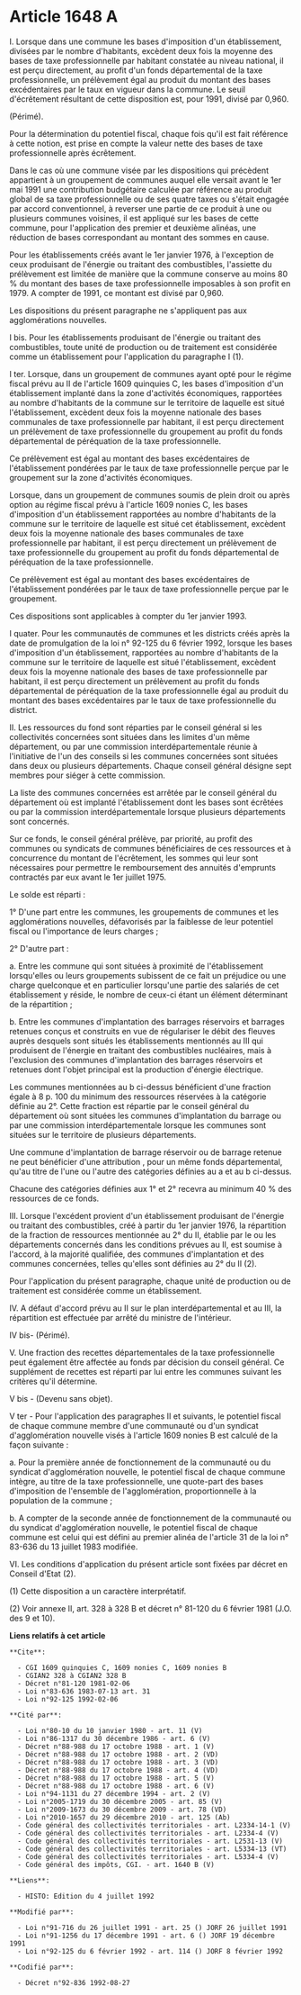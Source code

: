# Article 1648 A

I. Lorsque dans une commune les bases d'imposition d'un établissement, divisées par le nombre d'habitants, excèdent deux fois
la moyenne des bases de taxe professionnelle par habitant constatée au niveau national, il est perçu directement, au profit
d'un fonds départemental de la taxe professionnelle, un prélèvement égal au produit du montant des bases excédentaires par le
taux en vigueur dans la commune. Le seuil d'écrêtement résultant de cette disposition est, pour 1991, divisé par 0,960.

(Périmé).

Pour la détermination du potentiel fiscal, chaque fois qu'il est fait référence à cette notion, est prise en compte la valeur
nette des bases de taxe professionnelle après écrêtement.

Dans le cas où une commune visée par les dispositions qui précèdent appartient à un groupement de communes auquel elle
versait avant le 1er mai 1991 une contribution budgétaire calculée par référence au produit global de sa taxe professionnelle
ou de ses quatre taxes ou s'était engagée par accord conventionnel, à reverser une partie de ce produit à une ou plusieurs
communes voisines, il est appliqué sur les bases de cette commune, pour l'application des premier et deuxième alinéas, une
réduction de bases correspondant au montant des sommes en cause.

Pour les établissements créés avant le 1er janvier 1976, à l'exception de ceux produisant de l'énergie ou traitant des
combustibles, l'assiette du prélèvement est limitée de manière que la commune conserve au moins 80 % du montant des bases de
taxe professionnelle imposables à son profit en 1979. A compter de 1991, ce montant est divisé par 0,960.

Les dispositions du présent paragraphe ne s'appliquent pas aux agglomérations nouvelles.

I bis. Pour les établissements produisant de l'énergie ou traitant des combustibles, toute unité de production ou de
traitement est considérée comme un établissement pour l'application du paragraphe I (1).

I ter. Lorsque, dans un groupement de communes ayant opté pour le régime fiscal prévu au II de l'article 1609 quinquies C,
les bases d'imposition d'un établissement implanté dans la zone d'activités économiques, rapportées au nombre d'habitants de
la commune sur le territoire de laquelle est situé l'établissement, excèdent deux fois la moyenne nationale des bases
communales de taxe professionnelle par habitant, il est perçu directement un prélèvement de taxe professionnelle du
groupement au profit du fonds départemental de péréquation de la taxe professionnelle.

Ce prélèvement est égal au montant des bases excédentaires de l'établissement pondérées par le taux de taxe professionnelle
perçue par le groupement sur la zone d'activités économiques.

Lorsque, dans un groupement de communes soumis de plein droit ou après option au régime fiscal prévu à l'article 1609 nonies
C, les bases d'imposition d'un établissement rapportées au nombre d'habitants de la commune sur le territoire de laquelle est
situé cet établissement, excèdent deux fois la moyenne nationale des bases communales de taxe professionnelle par habitant,
il est perçu directement un prélèvement de taxe professionnelle du groupement au profit du fonds départemental de péréquation
de la taxe professionnelle.

Ce prélèvement est égal au montant des bases excédentaires de l'établissement pondérées par le taux de taxe professionnelle
perçue par le groupement.

Ces dispositions sont applicables à compter du 1er janvier 1993.

I quater. Pour les communautés de communes et les districts créés après la date de promulgation de la loi n° 92-125 du 6
février 1992, lorsque les bases d'imposition d'un établissement, rapportées au nombre d'habitants de la commune sur le
territoire de laquelle est situé l'établissement, excèdent deux fois la moyenne nationale des bases de taxe professionnelle
par habitant, il est perçu directement un prélèvement au profit du fonds départemental de péréquation de la taxe
professionnelle égal au produit du montant des bases excédentaires par le taux de taxe professionnelle du district.

II. Les ressources du fond sont réparties par le conseil général si les collectivités concernées sont situées dans les
limites d'un même département, ou par une commission interdépartementale réunie à l'initiative de l'un des conseils si les
communes concernées sont situées dans deux ou plusieurs départements. Chaque conseil général désigne sept membres pour siéger
à cette commission.

La liste des communes concernées est arrêtée par le conseil général du département où est implanté l'établissement dont les
bases sont écrêtées ou par la commission interdépartementale lorsque plusieurs départements sont concernés.

Sur ce fonds, le conseil général prélève, par priorité, au profit des communes ou syndicats de communes bénéficiaires de ces
ressources et à concurrence du montant de l'écrêtement, les sommes qui leur sont nécessaires pour permettre le remboursement
des annuités d'emprunts contractés par eux avant le 1er juillet 1975.

Le solde est réparti :

1° D'une part entre les communes, les groupements de communes et les agglomérations nouvelles, défavorisés par la faiblesse
de leur potentiel fiscal ou l'importance de leurs charges ;

2° D'autre part :

a. Entre les commune qui sont situées à proximité de l'établissement lorsqu'elles ou leurs groupements subissent de ce fait
un préjudice ou une charge quelconque et en particulier lorsqu'une partie des salariés de cet établissement y réside, le
nombre de ceux-ci étant un élément déterminant de la répartition ;

b. Entre les communes d'implantation des barrages réservoirs et barrages retenues conçus et construits en vue de régulariser
le débit des fleuves auprès desquels sont situés les établissements mentionnés au III qui produisent de l'énergie en traitant
des combustibles nucléaires, mais à l'exclusion des communes d'implantation des barrages réservoirs et retenues dont l'objet
principal est la production d'énergie électrique.

Les communes mentionnées au b ci-dessus bénéficient d'une fraction égale à 8 p. 100 du minimum des ressources réservées à la
catégorie définie au 2°. Cette fraction est répartie par le conseil général du département où sont situées les communes
d'implantation du barrage ou par une commission interdépartementale lorsque les communes sont situées sur le territoire de
plusieurs départements.

Une commune d'implantation de barrage réservoir ou de barrage retenue ne peut bénéficier d'une attribution , pour un même
fonds départemental, qu'au titre de l'une ou l'autre des catégories définies au a et au b ci-dessus.

Chacune des catégories définies aux 1° et 2° recevra au minimum 40 % des ressources de ce fonds.

III. Lorsque l'excédent provient d'un établissement produisant de l'énergie ou traitant des combustibles, créé à partir du
1er janvier 1976, la répartition de la fraction de ressources mentionnée au 2° du II, établie par le ou les départements
concernés dans les conditions prévues au II, est soumise à l'accord, à la majorité qualifiée, des communes d'implantation et
des communes concernées, telles qu'elles sont définies au 2° du II (2).

Pour l'application du présent paragraphe, chaque unité de production ou de traitement est considérée comme un établissement.

IV. A défaut d'accord prévu au II sur le plan interdépartemental et au III, la répartition est effectuée par arrêté du
ministre de l'intérieur.

IV bis- (Périmé).

V. Une fraction des recettes départementales de la taxe professionnelle peut également être affectée au fonds par décision du
conseil général. Ce supplément de recettes est réparti par lui entre les communes suivant les critères qu'il détermine.

V bis - (Devenu sans objet).

V ter - Pour l'application des paragraphes II et suivants, le potentiel fiscal de chaque commune membre d'une communauté ou
d'un syndicat d'agglomération nouvelle visés à l'article 1609 nonies B est calculé de la façon suivante :

a. Pour la première année de fonctionnement de la communauté ou du syndicat d'agglomération nouvelle, le potentiel fiscal de
chaque commune intègre, au titre de la taxe professionnelle, une quote-part des bases d'imposition de l'ensemble de
l'agglomération, proportionnelle à la population de la commune ;

b. A compter de la seconde année de fonctionnement de la communauté ou du syndicat d'agglomération nouvelle, le potentiel
fiscal de chaque commune est celui qui est défini au premier alinéa de l'article 31 de la loi n° 83-636 du 13 juillet 1983
modifiée.

VI. Les conditions d'application du présent article sont fixées par décret en Conseil d'Etat (2).

(1) Cette disposition a un caractère interprétatif.

(2) Voir annexe II, art. 328 à 328 B et décret n° 81-120 du 6 février 1981 (J.O. des 9 et 10).

**Liens relatifs à cet article**

	**Cite**:

	  - CGI 1609 quinquies C, 1609 nonies C, 1609 nonies B
	  - CGIAN2 328 à CGIAN2 328 B
	  - Décret n°81-120 1981-02-06
	  - Loi n°83-636 1983-07-13 art. 31
	  - Loi n°92-125 1992-02-06

	**Cité par**:

	  - Loi n°80-10 du 10 janvier 1980 - art. 11 (V)
	  - Loi n°86-1317 du 30 décembre 1986 - art. 6 (V)
	  - Décret n°88-988 du 17 octobre 1988 - art. 1 (V)
	  - Décret n°88-988 du 17 octobre 1988 - art. 2 (VD)
	  - Décret n°88-988 du 17 octobre 1988 - art. 3 (VD)
	  - Décret n°88-988 du 17 octobre 1988 - art. 4 (VD)
	  - Décret n°88-988 du 17 octobre 1988 - art. 5 (V)
	  - Décret n°88-988 du 17 octobre 1988 - art. 6 (V)
	  - Loi n°94-1131 du 27 décembre 1994 - art. 2 (V)
	  - Loi n°2005-1719 du 30 décembre 2005 - art. 85 (V)
	  - Loi n°2009-1673 du 30 décembre 2009 - art. 78 (VD)
	  - Loi n°2010-1657 du 29 décembre 2010 - art. 125 (Ab)
	  - Code général des collectivités territoriales - art. L2334-14-1 (V)
	  - Code général des collectivités territoriales - art. L2334-4 (V)
	  - Code général des collectivités territoriales - art. L2531-13 (V)
	  - Code général des collectivités territoriales - art. L5334-13 (VT)
	  - Code général des collectivités territoriales - art. L5334-4 (V)
	  - Code général des impôts, CGI. - art. 1640 B (V)

	**Liens**:

	  - HISTO: Edition du 4 juillet 1992

	**Modifié par**:

	  - Loi n°91-716 du 26 juillet 1991 - art. 25 () JORF 26 juillet 1991
	  - Loi n°91-1256 du 17 décembre 1991 - art. 6 () JORF 19 décembre 1991
	  - Loi n°92-125 du 6 février 1992 - art. 114 () JORF 8 février 1992

	**Codifié par**:

	  - Décret n°92-836 1992-08-27
